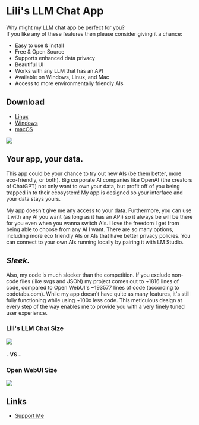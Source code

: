 # Lili's LLM Chat App
Why might my LLM chat app be perfect for you?  
If you like any of these features then please consider giving it a chance:

*   Easy to use & install
*   Free & Open Source
*   Supports enhanced data privacy
*   Beautiful UI
*   Works with any LLM that has an API
*   Available on Windows, Linux, and Mac
*   Access to more environmentally friendly AIs

Download
--------

*   [Linux](https://github.com/L1lith/Lilis-LLM-Chat/releases/download/v1.1.0/lilis-llm-chat-1.1.0-x86_64.AppImage)
*   [Windows](https://github.com/L1lith/Lilis-LLM-Chat/releases/download/v1.1.0/lilis-llm-chat-setup-1.1.0.exe)
*   [macOS](https://github.com/L1lith/Lilis-LLM-Chat/releases/download/v1.1.0/lilis-llm-chat-1.1.0.dmg)

![](images/lilis-llm-ui-preview.jpg)

Your app, your data.
--------------------

This app could be your chance to try out new AIs (be them better, more eco-friendly, or both). Big corporate AI companies like OpenAI (the creators of ChatGPT) not only want to own your data, but profit off of you being trapped in to their ecosystem! My app is designed so your interface and your data stays yours.  
  
My app doesn't give me any access to your data. Furthermore, you can use it with any AI you want (as long as it has an API) so it always be will be there for you even when you wanna switch AIs. I love the freedom I get from being able to choose from any AI I want. There are so many options, including more eco friendly AIs or AIs that have better privacy policies. You can connect to your own AIs running locally by pairing it with LM Studio.

*Sleek.*
------

Also, my code is much sleeker than the competition. If you exclude non-code files (like svgs and JSON) my project comes out to ~1816 lines of code, compared to Open WebUI's ~193577 lines of code (according to codetabs.com). While my app doesn't have quite as many features, it's still fully functioning while using ~100x less code. This meticulous design at every step of the way enables me to provide you with a very finely tuned user experience.

### Lili's LLM Chat Size
![](/images/lilis-llm-loc.jpg) 
#### **- VS -**
### Open WebUI Size
![](/images/open-webui-loc.jpg)

Links
-----
*   [Support Me](https://webslc.com/links)